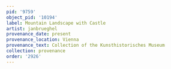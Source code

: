 ```yaml
---
pid: '9759'
object_pid: '10194'
label: Mountain Landscape with Castle
artist: janbrueghel
provenance_date: present
provenance_location: Vienna
provenance_text: Collection of the Kunsthistorisches Museum
collection: provenance
order: '2926'
---
```

